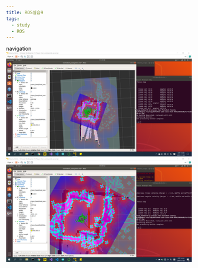 ```yaml
---
title: ROS실습9
tags:
  - study
  - ROS
---
```


navigation
![사진31](/assets/images/31.Navigation.png)
![사진32](/assets/images/32.Navigation.png)
